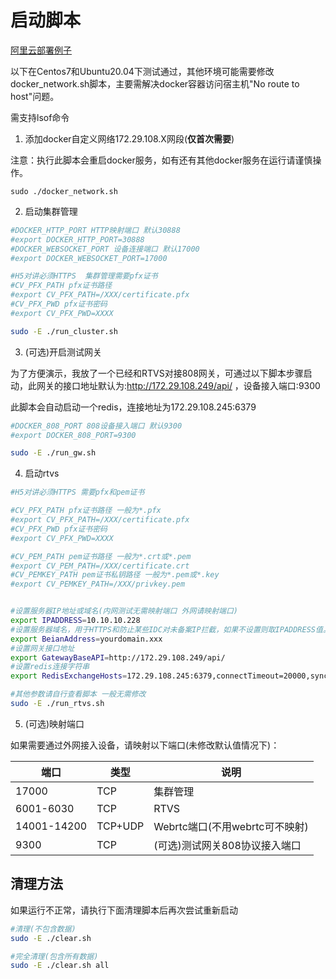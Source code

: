 # 启动脚本

[阿里云部署例子](https://blog.csdn.net/vanjoge/article/details/108319078)

以下在Centos7和Ubuntu20.04下测试通过，其他环境可能需要修改docker_network.sh脚本，主要需解决docker容器访问宿主机"No route to host"问题。

需支持lsof命令
1. 添加docker自定义网络172.29.108.X网段(**仅首次需要**)

注意：执行此脚本会重启docker服务，如有还有其他docker服务在运行请谨慎操作。
```
sudo ./docker_network.sh
```
2. 启动集群管理
```bash
#DOCKER_HTTP_PORT HTTP映射端口 默认30888
#export DOCKER_HTTP_PORT=30888
#DOCKER_WEBSOCKET_PORT 设备连接端口 默认17000
#export DOCKER_WEBSOCKET_PORT=17000

#H5对讲必须HTTPS  集群管理需要pfx证书
#CV_PFX_PATH pfx证书路径
#export CV_PFX_PATH=/XXX/certificate.pfx
#CV_PFX_PWD pfx证书密码
#export CV_PFX_PWD=XXXX

sudo -E ./run_cluster.sh
```
3. (可选)开启测试网关

为了方便演示，我放了一个已经和RTVS对接808网关，可通过以下脚本步骤启动，此网关的接口地址默认为:http://172.29.108.249/api/ ，设备接入端口:9300

此脚本会自动启动一个redis，连接地址为172.29.108.245:6379
``` bash
#DOCKER_808_PORT 808设备接入端口 默认9300
#export DOCKER_808_PORT=9300

sudo -E ./run_gw.sh
```


4. 启动rtvs
``` bash
#H5对讲必须HTTPS 需要pfx和pem证书

#CV_PFX_PATH pfx证书路径 一般为*.pfx
#export CV_PFX_PATH=/XXX/certificate.pfx
#CV_PFX_PWD pfx证书密码
#export CV_PFX_PWD=XXXX

#CV_PEM_PATH pem证书路径 一般为*.crt或*.pem
#export CV_PEM_PATH=/XXX/certificate.crt
#CV_PEMKEY_PATH pem证书私钥路径 一般为*.pem或*.key
#export CV_PEMKEY_PATH=/XXX/privkey.pem


#设置服务器IP地址或域名(内网测试无需映射端口 外网请映射端口)
export IPADDRESS=10.10.10.228
#设置服务器域名，用于HTTPS和防止某些IDC对未备案IP拦截，如果不设置则取IPADDRESS值。
export BeianAddress=yourdomain.xxx
#设置网关接口地址
export GatewayBaseAPI=http://172.29.108.249/api/
#设置redis连接字符串
export RedisExchangeHosts=172.29.108.245:6379,connectTimeout=20000,syncTimeout=20000,responseTimeout=20000

#其他参数请自行查看脚本 一般无需修改
sudo -E ./run_rtvs.sh
```

5. (可选)映射端口

如果需要通过外网接入设备，请映射以下端口(未修改默认值情况下)：

|  端口   | 类型  |说明|
|  ----  | ----  | ----  |
| 17000  | TCP  | 集群管理 |
| 6001-6030  | TCP  | RTVS |
| 14001-14200  | TCP+UDP  | Webrtc端口(不用webrtc可不映射) |
| 9300  | TCP  |(可选)测试网关808协议接入端口 |
  

## 清理方法

如果运行不正常，请执行下面清理脚本后再次尝试重新启动
``` bash
#清理(不包含数据)
sudo -E ./clear.sh

#完全清理(包含所有数据)
sudo -E ./clear.sh all
```